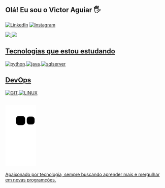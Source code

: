 ## Olá! Eu sou o Victor Aguiar 🖐️

[![LinkedIn](https://img.shields.io/badge/LinkedIn-0077B5?style=for-the-badge&logo=linkedin&logoColor=white)](https://www.linkedin.com/in/victor-aguiar-773934239/)
[![Instagram](https://img.shields.io/badge/Instagram-E4405F?style=for-the-badge&logo=instagram&logoColor=white)](https://www.instagram.com/victor_aguiar_29/)

<div>
<a href="https://github.com/victorNascimentoAguiar"> 
<img height="145em" src="https://github-readme-stats.vercel.app/api?username=victorNascimentoAguiar&show_icons=true&theme=github_dark&count_private=true">
<img height="145em" src="https://github-readme-stats.vercel.app/api/top-langs/?username=victorNascimentoAguiar&layout=compact&langs_count=7&theme=github_dark">
</div>

## Tecnologias que estou estudando

<div style="display: inline_block">
  <img align="center" alt="python" src="https://img.shields.io/badge/Python-14354C?style=for-the-badge&logo=python&logoColor=white" />
  <img align="center" alt="java" src="https://img.shields.io/badge/Java-ED8B00?style=for-the-badge&logo=java&logoColor=white" />
  <img align="center" alt="sqlserver" src="https://img.shields.io/badge/Microsoft%20SQL%20Server-CC2927?style=for-the-badge&logo=microsoft%20sql%20server&logoColor=white" />
  
  ## DevOps
  <img align="center" alt="GIT" src="https://img.shields.io/badge/GIT-E44C30?style=for-the-badge&logo=git&logoColor=white" />
  <img align="center" alt="LINUX" src="https://img.shields.io/badge/Linux-FCC624?style=for-the-badge&logo=linux&logoColor=black" />
</div><br/>

![Snake animation](https://github.com/victorNascimentoAguiar/victorNascimentoAguiar/blob/output/github-contribution-grid-snake.svg)

Apaixonado por tecnologia, sempre buscando aprender mais e mergulhar em novas programções.
